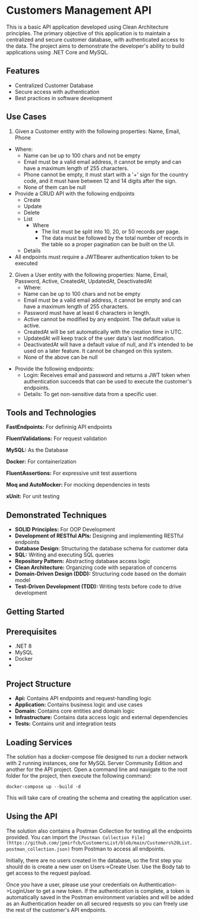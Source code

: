 
# Customers Management API

This is a basic API application developed using Clean Architecture principles. The primary objective of this application is to maintain a centralized and secure customer database, with authenticated access to the data. The project aims to demonstrate the developer's ability to build applications using .NET Core and MySQL.

## Features

- Centralized Customer Database
- Secure access with authentication
- Best practices in software development

## Use Cases

1) Given a Customer entity with the following properties: Name, Email, Phone
  - Where:
    - Name can be up to 100 chars and not be empty
    - Email must be a valid email address, it cannot be empty and can have a maximum length of 255 characters.
    - Phone cannot be empty, it must start with a '+' sign for the country code, and it must have between 12 and 14 digits after the sign. 
    - None of them can be null 
- Provide a CRUD API with the following endpoints
  - Create
  - Update
  - Delete
  - List
    - Where
      - The list must be split into 10, 20, or 50 records per page.
      - The data must be followed by the total number of records in the table so a proper pagination can be built on the UI.
  - Details
- All endpoints must require a JWTBearer authentication token to be executed

2) Given a User entity with the following properties: Name, Email, Password, Active, CreatedAt, UpdatedAt, DeactivatedAt
   - Where:
    - Name can be up to 100 chars and not be empty
    - Email must be a valid email address, it cannot be empty and can have a maximum length of 255 characters.
    - Password must have at least 6 characters in length.
    - Active cannot be modified by any endpoint. The default value is active.
    - CreatedAt will be set automatically with the creation time in UTC.
    - UpdatedAt will keep track of the user data's last modification.
    - DeactivatedAt will have a default value of null, and it's intended to be used on a later feature. It cannot be changed on this system.
    - None of the above can be null
  - Provide the following endpoints:
    - Login: Receives email and password and returns a JWT token when authentication succeeds that can be used to execute the customer's endpoints.
    - Details: To get non-sensitive data from a specific user.


## Tools and Technologies

**FastEndpoints:** For defininig API endpoints

**FluentValidations:** For request validation

**MySQL:** As the Database

**Docker:** For containerization

**FluentAssertions:** For expressive unit test assertions

**Moq and AutoMocker:** For mocking dependencies in tests

**xUnit:** For unit testing


## Demonstrated Techniques

- **SOLID Principles:** For OOP Development
- **Development of RESTful APIs:** Designing and implementing RESTful endpoints
- **Database Design:** Structuring the database schema for customer data
- **SQL:** Writing and executing SQL queries
- **Repository Pattern:** Abstracting database access logic
- **Clean Architecture:** Organizing code with separation of concerns
- **Domain-Driven Design (DDD):** Structuring code based on the domain model
- **Test-Driven Development (TDD):** Writing tests before code to drive development

## Getting Started

## Prerequisites
- .NET 8
- MySQL
- Docker
- 
## Project Structure

- **Api:** Contains API endpoints and request-handling logic
- **Application:** Contains business logic and use cases
- **Domain:** Contains core entities and domain logic
- **Infrastructure:** Contains data access logic and external dependencies
- **Tests:** Contains unit and integration tests 

## Loading Services

The solution has a docker-compose file designed to run a docker network with 2 running instances, one for MySQL Server Community Edition and another for the API project. 
Open a command line and navigate to the root folder for the project, then execute the following command:

```
docker-compose up --build -d
```

This will take care of creating the schema and creating the application user.

## Using the API

The solution also contains a Postman Collection for testing all the endpoints provided. You can import the `[Postman Collection File](https://github.com/jpmirfcb/CustomersList/blob/main/Customers%20List.postman_collection.json)` from Postman to access all endpoints.

Initially, there are no users created in the database, so the first step you should do is create a new user on Users->Create User. Use the Body tab to get access to the request payload.

Once you have a user, please use your credentials on Authentication->LoginUser to get a new token. If the authentication is complete, a token is automatically saved in the Postman environment variables and will be added as an Authentication header on all secured requests so you can freely use the rest of the customer's API endpoints.




